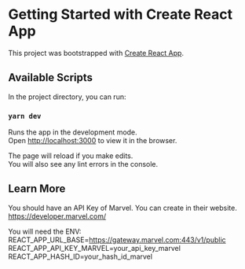 # Getting Started with Create React App

This project was bootstrapped with [Create React App](https://github.com/facebook/create-react-app).

## Available Scripts

In the project directory, you can run:

### `yarn dev`

Runs the app in the development mode.\
Open [http://localhost:3000](http://localhost:3000) to view it in the browser.

The page will reload if you make edits.\
You will also see any lint errors in the console.


## Learn More

You should have an API Key of Marvel. You can create in their website. https://developer.marvel.com/


You will need the ENV:
REACT_APP_URL_BASE=https://gateway.marvel.com:443/v1/public
REACT_APP_API_KEY_MARVEL=your_api_key_marvel
REACT_APP_HASH_ID=your_hash_id_marvel


